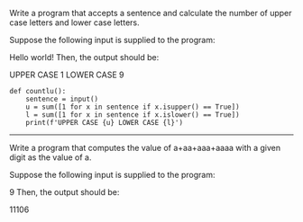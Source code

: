 Write a program that accepts a sentence and calculate the number of upper case letters and lower case letters.

Suppose the following input is supplied to the program:

Hello world!
Then, the output should be:

UPPER CASE 1
LOWER CASE 9

```
def countlu():
    sentence = input()
    u = sum([1 for x in sentence if x.isupper() == True])
    l = sum([1 for x in sentence if x.islower() == True])
    print(f'UPPER CASE {u} LOWER CASE {l}')

```
---

Write a program that computes the value of a+aa+aaa+aaaa with a given digit as the value of a.

Suppose the following input is supplied to the program:

9
Then, the output should be:

11106


